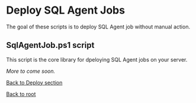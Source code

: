 # Deploy SQL Agent Jobs

The goal of these scripts is to deploy SQL Agent job without manual action.

## SqlAgentJob.ps1 script
This script is the core library for dpeloying SQL Agent jobs on your server.


*More to come soon.*

[Back to Deploy section](https://github.com/EhRom/Puffix.SqlDevOps/tree/master/Deploy)

[Back to root](https://github.com/EhRom/Puffix.SqlDevOps)